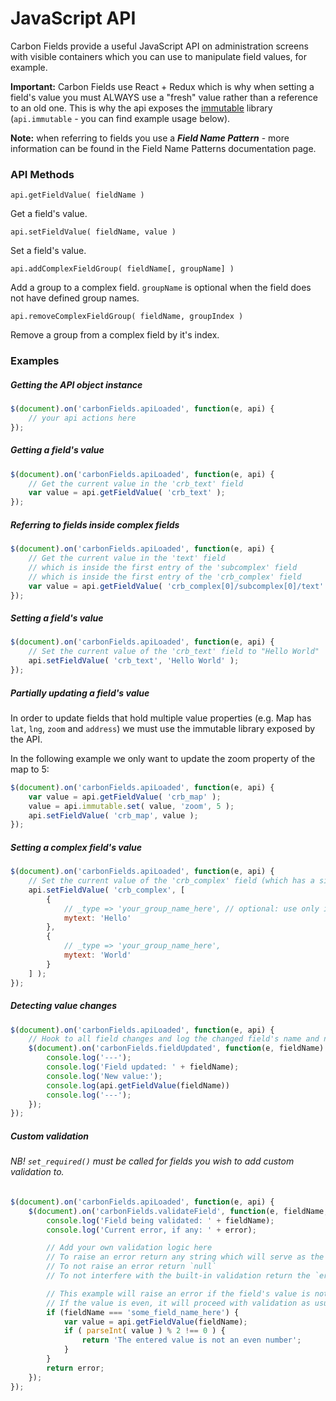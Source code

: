 # JavaScript API

Carbon Fields provide a useful JavaScript API on administration screens with visible containers which you can use to manipulate field values, for example.

__Important:__ Carbon Fields use React + Redux which is why when setting a field's value you must ALWAYS use a "fresh" value rather than a reference to an old one. This is why the api exposes the [immutable](https://github.com/mariocasciaro/object-path-immutable) library (`api.immutable` - you can find example usage below).

__Note:__ when referring to fields you use a ___Field Name Pattern___ - more information can be found in the Field Name Patterns documentation page.

### API Methods

`api.getFieldValue( fieldName )`

Get a field's value.

`api.setFieldValue( fieldName, value )`

Set a field's value.

`api.addComplexFieldGroup( fieldName[, groupName] )`

Add a group to a complex field. `groupName` is optional when the field does not have defined group names.

`api.removeComplexFieldGroup( fieldName, groupIndex )`

Remove a group from a complex field by it's index.

### Examples

##### Getting the API object instance

```js
$(document).on('carbonFields.apiLoaded', function(e, api) {
    // your api actions here
});
```

##### Getting a field's value

```js
$(document).on('carbonFields.apiLoaded', function(e, api) {
    // Get the current value in the 'crb_text' field
    var value = api.getFieldValue( 'crb_text' );
});
```

##### Referring to fields inside complex fields

```js
$(document).on('carbonFields.apiLoaded', function(e, api) {
    // Get the current value in the 'text' field
    // which is inside the first entry of the 'subcomplex' field
    // which is inside the first entry of the 'crb_complex' field
    var value = api.getFieldValue( 'crb_complex[0]/subcomplex[0]/text' );
});
```

##### Setting a field's value

```js
$(document).on('carbonFields.apiLoaded', function(e, api) {
    // Set the current value of the 'crb_text' field to "Hello World"
    api.setFieldValue( 'crb_text', 'Hello World' );
});
```

##### Partially updating a field's value

In order to update fields that hold multiple value properties (e.g. Map has `lat`, `lng`, `zoom` and `address`) we must use the immutable library exposed by the API.

In the following example we only want to update the zoom property of the map to 5:

```js
$(document).on('carbonFields.apiLoaded', function(e, api) {
    var value = api.getFieldValue( 'crb_map' );
    value = api.immutable.set( value, 'zoom', 5 );
    api.setFieldValue( 'crb_map', value );
});
```

##### Setting a complex field's value

```js
$(document).on('carbonFields.apiLoaded', function(e, api) {
    // Set the current value of the 'crb_complex' field (which has a single "mytext" child field) to 2 entries
    api.setFieldValue( 'crb_complex', [
        {
            // _type => 'your_group_name_here', // optional: use only if you've specified group names on field definition
            mytext: 'Hello'
        },
        {
            // _type => 'your_group_name_here',
            mytext: 'World'
        }
    ] );
});
```

##### Detecting value changes

```js
$(document).on('carbonFields.apiLoaded', function(e, api) {
    // Hook to all field changes and log the changed field's name and new value
    $(document).on('carbonFields.fieldUpdated', function(e, fieldName) {
        console.log('---');
        console.log('Field updated: ' + fieldName);
        console.log('New value:');
        console.log(api.getFieldValue(fieldName))
        console.log('---');
    });
});
```

##### Custom validation

###### NB! `set_required()` must be called for fields you wish to add custom validation to.

```js
$(document).on('carbonFields.apiLoaded', function(e, api) {
    $(document).on('carbonFields.validateField', function(e, fieldName, error) {
        console.log('Field being validated: ' + fieldName);
        console.log('Current error, if any: ' + error);

        // Add your own validation logic here
        // To raise an error return any string which will serve as the user-friendly error message
        // To not raise an error return `null`
        // To not interfere with the built-in validation return the `error` variable argument

        // This example will raise an error if the field's value is not an even number
        // If the value is even, it will proceed with validation as usual
        if (fieldName === 'some_field_name_here') {
            var value = api.getFieldValue(fieldName);
            if ( parseInt( value ) % 2 !== 0 ) {
                return 'The entered value is not an even number';
            }
        }
        return error;
    });
});
```